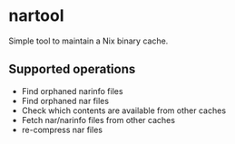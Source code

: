 # nartool

Simple tool to maintain a Nix binary cache.

## Supported operations

* Find orphaned narinfo files
* Find orphaned nar files
* Check which contents are available from other caches
* Fetch nar/narinfo files from other caches
* re-compress nar files

